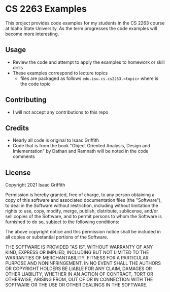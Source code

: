 # CS 2263 Examples

This project provides code examples for my students in the 
CS 2263 course at Idaho State University. As the term progresses
the code examples will become more interesting.

## Usage

* Review the code and attempt to apply the examples to homework or skill drills
* These examples correspond to lecture topics
  - files are packaged as follows `edu.isu.cs.cs2253.<topic>` where <topic> is the code topic
  
## Contributing

* I will not accept any contributions to this repo

## Credits

* Nearly all code is original to Isaac Griffith
* Code that is from the book "Object Oriented Analysis, Design and Imlementation" by Dathan and Ramnath will be noted in the code comments

## License

Copyright 2021 Isaac Griffith

Permission is hereby granted, free of charge, to any person obtaining a copy of this software and associated documentation files (the "Software"), to deal in the Software without restriction, including without limitation the rights to use, copy, modify, merge, publish, distribute, sublicense, and/or sell copies of the Software, and to permit persons to whom the Software is furnished to do so, subject to the following conditions:

The above copyright notice and this permission notice shall be included in all copies or substantial portions of the Software.

THE SOFTWARE IS PROVIDED "AS IS", WITHOUT WARRANTY OF ANY KIND, EXPRESS OR IMPLIED, INCLUDING BUT NOT LIMITED TO THE WARRANTIES OF MERCHANTABILITY, FITNESS FOR A PARTICULAR PURPOSE AND NONINFRINGEMENT. IN NO EVENT SHALL THE AUTHORS OR COPYRIGHT HOLDERS BE LIABLE FOR ANY CLAIM, DAMAGES OR OTHER LIABILITY, WHETHER IN AN ACTION OF CONTRACT, TORT OR OTHERWISE, ARISING FROM, OUT OF OR IN CONNECTION WITH THE SOFTWARE OR THE USE OR OTHER DEALINGS IN THE SOFTWARE.